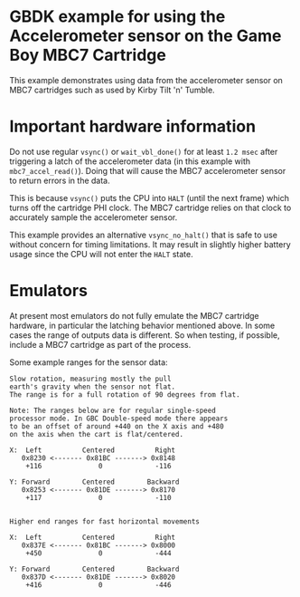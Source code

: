 # GBDK example for using the Accelerometer sensor on the Game Boy MBC7 Cartridge
This example demonstrates using data from the accelerometer sensor on MBC7 cartridges
such as used by Kirby Tilt 'n' Tumble.

# Important hardware information
Do not use regular `vsync()` or `wait_vbl_done()` for at least `1.2 msec` after
triggering a latch of the accelerometer data (in this example with `mbc7_accel_read()`).
Doing that will cause the MBC7 accelerometer sensor to return errors in the data.

This is because `vsync()` puts the CPU into `HALT` (until the next frame)
which turns off the cartridge PHI clock. The MBC7 cartridge relies
on that clock to accurately sample the accelerometer sensor.

This example provides an alternative `vsync_no_halt()` that is safe to use
without concern for timing limitations. It may result in slightly higher
battery usage since the CPU will not enter the `HALT` state.

# Emulators
At present most emulators do not fully emulate the MBC7 cartridge hardware,
in particular the latching behavior mentioned above. In some cases the range
of outputs data is different. So when testing, if possible, include a MBC7
cartridge as part of the process.

Some example ranges for the sensor data:

```
Slow rotation, measuring mostly the pull
earth's gravity when the sensor not flat.
The range is for a full rotation of 90 degrees from flat.

Note: The ranges below are for regular single-speed
processor mode. In GBC Double-speed mode there appears
to be an offset of around +440 on the X axis and +480
on the axis when the cart is flat/centered.

X:  Left          Centered          Right
   0x8230 <------- 0x81BC -------> 0x8148
    +116              0             -116

Y: Forward        Centered        Backward
   0x8253 <------- 0x81DE -------> 0x8170
    +117              0             -110


Higher end ranges for fast horizontal movements

X:  Left          Centered          Right
   0x837E <------- 0x81BC -------> 0x8000
    +450              0             -444

Y: Forward        Centered        Backward
   0x837D <------- 0x81DE -------> 0x8020
    +416              0             -446
```
